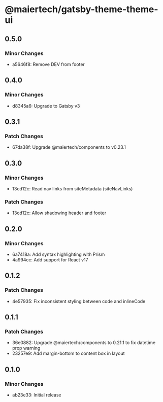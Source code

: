 # @maiertech/gatsby-theme-theme-ui

## 0.5.0

### Minor Changes

- a5646f8: Remove DEV from footer

## 0.4.0

### Minor Changes

- d8345a6: Upgrade to Gatsby v3

## 0.3.1

### Patch Changes

- 67da38f: Upgrade @maiertech/components to v0.23.1

## 0.3.0

### Minor Changes

- 13cd12c: Read nav links from siteMetadata (siteNavLinks)

### Patch Changes

- 13cd12c: Allow shadowing header and footer

## 0.2.0

### Minor Changes

- 6a7418a: Add syntax highlighting with Prism
- 4a994cc: Add support for React v17

## 0.1.2

### Patch Changes

- 4e57935: Fix inconsistent styling between code and inlineCode

## 0.1.1

### Patch Changes

- 36e0882: Upgrade @maiertech/components to 0.21.1 to fix datetime prop warning
- 23257e9: Add margin-bottom to content box in layout

## 0.1.0

### Minor Changes

- ab23e33: Initial release
